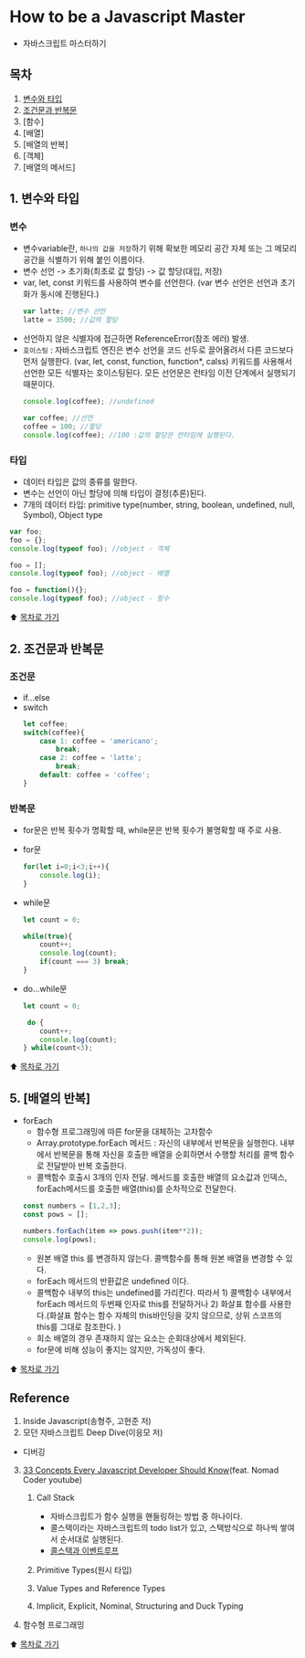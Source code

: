 # How to be a Javascript Master
- 자바스크립트 마스터하기

## 목차
1. [변수와 타입](https://github.com/milkteahot/JavascriptMaster#%EB%B3%80%EC%88%98%EC%99%80-%ED%83%80%EC%9E%85)
2. [조건문과 반복문](https://github.com/milkteahot/JavascriptMaster#%EC%A1%B0%EA%B1%B4%EB%AC%B8%EA%B3%BC-%EB%B0%98%EB%B3%B5%EB%AC%B8)
3. [함수]
4. [배열]
5. [배열의 반복]
6. [객체]
7. [배열의 메서드]

## 1. 변수와 타입
### 변수
- 변수variable란, `하나의 값을 저장`하기 위해 확보한 메모리 공간 자체 또는 그 메모리 공간을 식별하기 위해 붙인 이름이다. 
- 변수 선언 -> 초기화(최초로 값 할당) -> 값 할당(대입, 저장)
- var, let, const 키워드를 사용하여 변수를 선언한다. (var 변수 선언은 선언과 초기화가 동시에 진행된다.)
    ```js
    var latte; //변수 선언
    latte = 3500; //값의 할당
    ```
- 선언하지 않은 식별자에 접근하면 ReferenceError(참조 에러) 발생.
- `호이스팅` : 자바스크립트 엔진은 변수 선언을 코드 선두로 끌어올려서 다른 코드보다 먼저 실행한다. (var, let, const, function, function*, calss) 키워드를 사용해서 선언한 모든 식별자는 호이스팅된다. 모든 선언문은 런타임 이전 단계에서 실행되기 때문이다. 
    ```js
    console.log(coffee); //undefined

    var coffee; //선언
    coffee = 100; //할당
    console.log(coffee); //100 :값의 할당은 런타임에 실행된다. 
    ```
### 타입
- 데이터 타입은 값의 종류를 말한다. 
- 변수는 선언이 아닌 할당에 의해 타입이 결정(추론)된다. 
- 7개의 데이터 타입: primitive type(number, string, boolean, undefined, null, Symbol), Object type
```js
var foo;
foo = {};
console.log(typeof foo); //object - 객체

foo = [];
console.log(typeof foo); //object - 배열

foo = function(){};
console.log(typeof foo); //object - 함수
```

⬆️ [목차로 가기](https://github.com/milkteahot/JavascriptMaster#%EB%AA%A9%EC%B0%A8)

## 2. 조건문과 반복문
### 조건문
- if...else
- switch
    ```js
    let coffee;
    switch(coffee){
        case 1: coffee = 'americano';
            break;
        case 2: coffee = 'latte';
            break;
        default: coffee = 'coffee';
    }
    ```
### 반복문
- for문은 반복 횟수가 명확할 때, while문은 반복 횟수가 불명확할 때 주로 사용.
- for문
    ```js
    for(let i=0;i<3;i++){
        console.log(i);
    }
    ```

- while문
    ```js
    let count = 0;

    while(true){
        count++;
        console.log(count);
        if(count === 3) break;
    }
    ```

- do...while문
    ```js
    let count = 0;

     do {
        count++;
        console.log(count);
    } while(count<3);
    ```

⬆️ [목차로 가기](https://github.com/milkteahot/JavascriptMaster#%EB%AA%A9%EC%B0%A8)


## 5. [배열의 반복]
- forEach
    - 함수형 프로그래밍에 따른 for문을 대체하는 고차함수
    - Array.prototype.forEach 메서드 : 자신의 내부에서 반복문을 실행한다. 내부에서 반복문을 통해 자신을 호출한 배열을 순회하면서 수행할 처리를 콜백 함수로 전달받아 반복 호출한다. 
    - 콜백함수 호출시 3개의 인자 전달. 메서드를 호출한 배열의 요소값과 인덱스, forEach메서드를 호출한 배열(this)를 순차적으로 전달한다.
    ```js
    const numbers = [1,2,3];
    const pows = [];

    numbers.forEach(item => pows.push(item**2));
    console.log(pows);
    ```
    - 원본 배열 this 를 변경하지 않는다. 콜백함수를 통해 원본 배열을 변경할 수 있다. 
    - forEach 메서드의 반환값은 undefined 이다. 
    - 콜백함수 내부의 this는 undefined를 가리킨다. 따라서 1) 콜백함수 내부에서 forEach 메서드의 두번째 인자로 this를 전달하거나 2) 화살표 함수를 사용한다.(화살표 함수는 함수 자체의 this바인딩을 갖지 않으므로, 상위 스코프의 this를 그대로 참조한다. )
    - 희소 배열의 경우 존재하지 않는 요소는 순회대상에서 제외된다.
    - for문에 비해 성능이 좋지는 않지만, 가독성이 좋다. 


⬆️ [목차로 가기](https://github.com/milkteahot/JavascriptMaster#%EB%AA%A9%EC%B0%A8)


## Reference
1. Inside Javascript(송형주, 고현준 저)
2. 모던 자바스크립트 Deep Dive(이응모 저)
- 디버깅 
3. [33 Concepts Every Javascript Developer Should Know](https://github.com/leonardomso/33-js-concepts)(feat. Nomad Coder youtube)
    1. Call Stack
        - 자바스크립트가 함수 실행을 핸들링하는 방법 중 하나이다.
        - 콜스택이라는 자바스크립트의 todo list가 있고, 스택방식으로 하나씩 쌓여서 순서대로 실행된다. 
        - [콜스택과 이벤트루프](https://medium.com/@gaurav.pandvia/understanding-javascript-function-executions-tasks-event-loop-call-stack-more-part-1-5683dea1f5ec)

    2. Primitive Types(원시 타입)
    3. Value Types and Reference Types
    4. Implicit, Explicit, Nominal, Structuring and Duck Typing


4. 함수형 프로그래밍




⬆️ [목차로 가기](https://github.com/milkteahot/JavascriptMaster#%EB%AA%A9%EC%B0%A8)